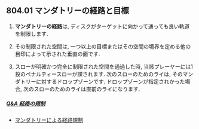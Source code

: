 ## 804.01 マンダトリーの経路と目標

1. **マンダトリーの経路**は,
ディスクがターゲットに向かって通っても良い軌道を制限します.

1. その制限された空間は,
一つ以上の目標またはその空間の境界を定める他の目印によって示された垂直の面です.

1. スローが明確かつ完全に制限された空間を通過した時,
当該プレーヤーには1投のペナルティースローが課されます.
次のスローのためのライは,
そのマンダトリーに対するドロップゾーンです.
ドロップゾーンが指定されかった場合,
次のスローのためのライは直前のライになります.

##### [Q&A 経路の規制](qa-man)
* [マンダトリーによる経路規制](mandatory)